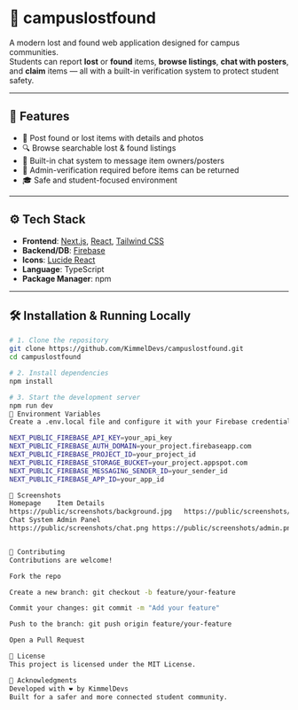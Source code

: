 # 🎒 campuslostfound

A modern lost and found web application designed for campus communities.  
Students can report **lost** or **found** items, **browse listings**, **chat with posters**, and **claim** items — all with a built-in verification system to protect student safety.

---

## 🧩 Features

- 📌 Post found or lost items with details and photos
- 🔍 Browse searchable lost & found listings
- 💬 Built-in chat system to message item owners/posters
- 🔐 Admin-verification required before items can be returned
- 🎓 Safe and student-focused environment

---

## ⚙️ Tech Stack

- **Frontend**: [Next.js](https://nextjs.org/), [React](https://reactjs.org/), [Tailwind CSS](https://tailwindcss.com/)
- **Backend/DB**: [Firebase](https://firebase.google.com/)
- **Icons**: [Lucide React](https://lucide.dev/)
- **Language**: TypeScript
- **Package Manager**: npm

---

## 🛠️ Installation & Running Locally

```bash
# 1. Clone the repository
git clone https://github.com/KimmelDevs/campuslostfound.git
cd campuslostfound

# 2. Install dependencies
npm install

# 3. Start the development server
npm run dev
🔐 Environment Variables
Create a .env.local file and configure it with your Firebase credentials:

NEXT_PUBLIC_FIREBASE_API_KEY=your_api_key
NEXT_PUBLIC_FIREBASE_AUTH_DOMAIN=your_project.firebaseapp.com
NEXT_PUBLIC_FIREBASE_PROJECT_ID=your_project_id
NEXT_PUBLIC_FIREBASE_STORAGE_BUCKET=your_project.appspot.com
NEXT_PUBLIC_FIREBASE_MESSAGING_SENDER_ID=your_sender_id
NEXT_PUBLIC_FIREBASE_APP_ID=your_app_id

📸 Screenshots
Homepage	Item Details
https://public/screenshots/background.jpg	https://public/screenshots/details.png
Chat System	Admin Panel
https://public/screenshots/chat.png	https://public/screenshots/admin.png


🤝 Contributing
Contributions are welcome!

Fork the repo

Create a new branch: git checkout -b feature/your-feature

Commit your changes: git commit -m "Add your feature"

Push to the branch: git push origin feature/your-feature

Open a Pull Request

📄 License
This project is licensed under the MIT License.

🙌 Acknowledgments
Developed with ❤️ by KimmelDevs
Built for a safer and more connected student community.